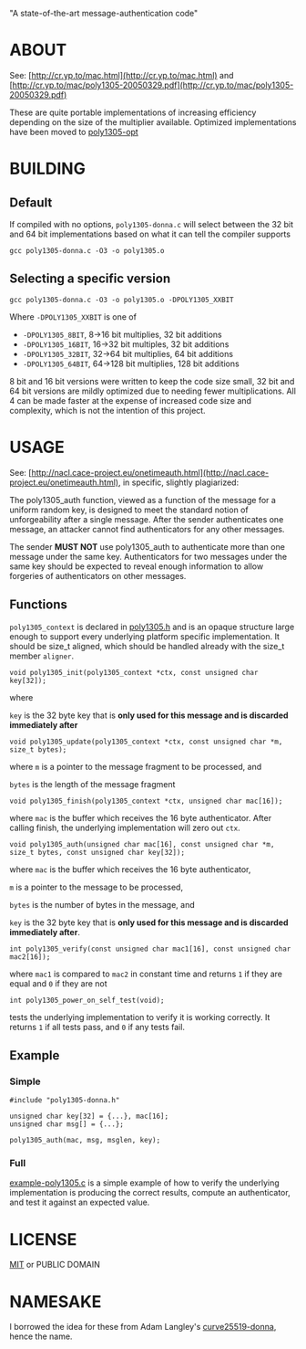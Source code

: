 "A state-of-the-art message-authentication code"

# ABOUT

See: [http://cr.yp.to/mac.html](http://cr.yp.to/mac.html) and [http://cr.yp.to/mac/poly1305-20050329.pdf](http://cr.yp.to/mac/poly1305-20050329.pdf)

These are quite portable implementations of increasing efficiency depending on the size of the multiplier available.
Optimized implementations have been moved to [poly1305-opt](https://github.com/floodyberry/poly1305-opt)

# BUILDING

## Default

If compiled with no options, `poly1305-donna.c` will select between the 32 bit and 64 bit implementations based
on what it can tell the compiler supports

    gcc poly1305-donna.c -O3 -o poly1305.o

## Selecting a specific version

    gcc poly1305-donna.c -O3 -o poly1305.o -DPOLY1305_XXBIT

Where `-DPOLY1305_XXBIT` is one of

 * `-DPOLY1305_8BIT`, 8->16 bit multiplies, 32 bit additions
 * `-DPOLY1305_16BIT`, 16->32 bit multiples, 32 bit additions
 * `-DPOLY1305_32BIT`, 32->64 bit multiplies, 64 bit additions
 * `-DPOLY1305_64BIT`, 64->128 bit multiplies, 128 bit additions

8 bit and 16 bit versions were written to keep the code size small, 32 bit and 64 bit versions are mildly optimized due
to needing fewer multiplications. All 4 can be made faster at the expense of increased code size and complexity, which 
is not the intention of this project.

# USAGE

See: [http://nacl.cace-project.eu/onetimeauth.html](http://nacl.cace-project.eu/onetimeauth.html), in specific, slightly plagiarized:

The poly1305_auth function, viewed as a function of the message for a uniform random key, is 
designed to meet the standard notion of unforgeability after a single message. After the sender 
authenticates one message, an attacker cannot find authenticators for any other messages.

The sender **MUST NOT** use poly1305_auth to authenticate more than one message under the same key.
Authenticators for two messages under the same key should be expected to reveal enough information 
to allow forgeries of authenticators on other messages. 

## Functions

`poly1305_context` is declared in [poly1305.h](poly1305.h) and is an opaque structure large enough to support 
every underlying platform specific implementation. It should be size_t aligned, which should be handled already
with the size_t member `aligner`.

`void poly1305_init(poly1305_context *ctx, const unsigned char key[32]);`

where

`key` is the 32 byte key that is **only used for this message and is discarded immediately after**

`void poly1305_update(poly1305_context *ctx, const unsigned char *m, size_t bytes);`

where `m` is a pointer to the message fragment to be processed, and

`bytes` is the length of the message fragment

`void poly1305_finish(poly1305_context *ctx, unsigned char mac[16]);`

where `mac` is the buffer which receives the 16 byte authenticator. After calling finish, the underlying
implementation will zero out `ctx`.

`void poly1305_auth(unsigned char mac[16], const unsigned char *m, size_t bytes, const unsigned char key[32]);`

where `mac` is the buffer which receives the 16 byte authenticator,

`m` is a pointer to the message to be processed,

`bytes` is the number of bytes in the message, and

`key` is the 32 byte key that is **only used for this message and is discarded immediately after**.

`int poly1305_verify(const unsigned char mac1[16], const unsigned char mac2[16]);`

where `mac1` is compared to `mac2` in constant time and returns `1` if they are equal and `0` if they are not

`int poly1305_power_on_self_test(void);`

tests the underlying implementation to verify it is working correctly. It returns `1` if all tests pass, and `0` if 
any tests fail.

## Example

### Simple

    #include "poly1305-donna.h"

    unsigned char key[32] = {...}, mac[16];
    unsigned char msg[] = {...};

    poly1305_auth(mac, msg, msglen, key);

### Full

[example-poly1305.c](example-poly1305.c) is a simple example of how to verify the underlying implementation is producing
the correct results, compute an authenticator, and test it against an expected value.

# LICENSE

[MIT](http://www.opensource.org/licenses/mit-license.php) or PUBLIC DOMAIN


# NAMESAKE

I borrowed the idea for these from Adam Langley's [curve25519-donna](http://github.com/agl/curve25519-donna), hence
the name.